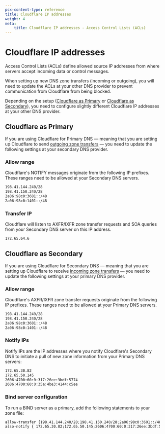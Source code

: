 ```yaml
---
pcx-content-type: reference
title: Cloudflare IP addresses
weight: 4
meta:
    title: Cloudflare IP addresses - Access Control Lists (ACLs)
---
```


# Cloudflare IP addresses

Access Control Lists (ACLs) define allowed source IP addresses from where servers accept incoming data or control messages.

When setting up new DNS zone transfers (incoming or outgoing), you will need to update the ACLs at your other DNS provider to prevent communication from Cloudflare from being blocked.

Depending on the setup ([Cloudflare as Primary](#cloudflare-as-primary) or [Cloudflare as Secondary](#cloudflare-as-secondary)), you need to configure slightly different Cloudflare IP addresses at your other DNS provider.

## Cloudflare as Primary

If you are using Cloudflare for Primary DNS — meaning that you are setting up Cloudflare to send [outgoing zone transfers](/dns/zone-setups/zone-transfers/cloudflare-as-primary/) — you need to update the following settings at your secondary DNS provider. 

### Allow range

Cloudflare's NOTIFY messages originate from the following IP prefixes. These ranges need to be allowed at your Secondary DNS servers.

```txt
198.41.144.240/28
198.41.150.240/28
2a06:98c0:3601::/48
2a06:98c0:1401::/48
```

### Transfer IP

Cloudflare will listen to AXFR/IXFR zone transfer requests and SOA queries from your Secondary DNS server on this IP address.

```txt
172.65.64.6
```

## Cloudflare as Secondary

If you are using Cloudflare for Secondary DNS — meaning that you are setting up Cloudflare to receive [incoming zone transfers](/dns/zone-setups/zone-transfers/cloudflare-as-secondary/) — you need to update the following settings at your primary DNS provider. 

### Allow range

Cloudflare's AXFR/IXFR zone transfer requests originate from the following IP prefixes. These ranges need to be allowed at your Primary DNS servers.

```txt
198.41.144.240/28
198.41.150.240/28
2a06:98c0:3601::/48
2a06:98c0:1401::/48
```

### Notify IPs

Notify IPs are the IP addresses where you notify Cloudflare's Secondary DNS to initiate a pull of new zone information from your Primary DNS servers:

```txt
172.65.30.82
172.65.50.145
2606:4700:60:0:317:26ee:3bdf:5774
2606:4700:60:0:35a:4be3:4144:c5ee
```

### Bind server configuration

To run a BIND server as a primary, add the following statements to your zone file:

```txt
allow-transfer {198.41.144.240/28;198.41.150.240/28;2a06:98c0:3601::/48;2a06:98c0:1401::/48;}
also-notify { 172.65.30.82;172.65.50.145;2606:4700:60:0:317:26ee:3bdf:5774;2606:4700:60:0:35a:4be3:4144:c5ee;}
```